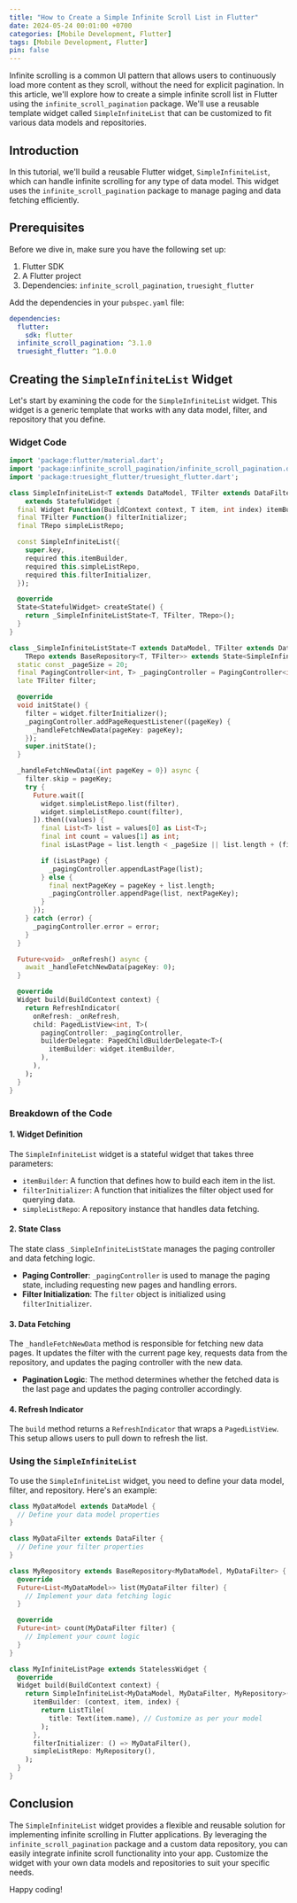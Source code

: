 ```yaml
---
title: "How to Create a Simple Infinite Scroll List in Flutter"
date: 2024-05-24 00:01:00 +0700
categories: [Mobile Development, Flutter]
tags: [Mobile Development, Flutter]
pin: false
---
```


Infinite scrolling is a common UI pattern that allows users to continuously load more content as they scroll, without the need for explicit pagination. In this article, we'll explore how to create a simple infinite scroll list in Flutter using the `infinite_scroll_pagination` package. We'll use a reusable template widget called `SimpleInfiniteList` that can be customized to fit various data models and repositories.

## Introduction

In this tutorial, we'll build a reusable Flutter widget, `SimpleInfiniteList`, which can handle infinite scrolling for any type of data model. This widget uses the `infinite_scroll_pagination` package to manage paging and data fetching efficiently.

## Prerequisites

Before we dive in, make sure you have the following set up:
1. Flutter SDK
2. A Flutter project
3. Dependencies: `infinite_scroll_pagination`, `truesight_flutter`

Add the dependencies in your `pubspec.yaml` file:

```yaml
dependencies:
  flutter:
    sdk: flutter
  infinite_scroll_pagination: ^3.1.0
  truesight_flutter: ^1.0.0
```

## Creating the `SimpleInfiniteList` Widget

Let's start by examining the code for the `SimpleInfiniteList` widget. This widget is a generic template that works with any data model, filter, and repository that you define.

### Widget Code

```dart
import 'package:flutter/material.dart';
import 'package:infinite_scroll_pagination/infinite_scroll_pagination.dart';
import 'package:truesight_flutter/truesight_flutter.dart';

class SimpleInfiniteList<T extends DataModel, TFilter extends DataFilter, TRepo extends BaseRepository<T, TFilter>>
    extends StatefulWidget {
  final Widget Function(BuildContext context, T item, int index) itemBuilder;
  final TFilter Function() filterInitializer;
  final TRepo simpleListRepo;

  const SimpleInfiniteList({
    super.key,
    required this.itemBuilder,
    required this.simpleListRepo,
    required this.filterInitializer,
  });

  @override
  State<StatefulWidget> createState() {
    return _SimpleInfiniteListState<T, TFilter, TRepo>();
  }
}

class _SimpleInfiniteListState<T extends DataModel, TFilter extends DataFilter,
    TRepo extends BaseRepository<T, TFilter>> extends State<SimpleInfiniteList<T, TFilter, TRepo>> {
  static const _pageSize = 20;
  final PagingController<int, T> _pagingController = PagingController<int, T>(firstPageKey: 0);
  late TFilter filter;

  @override
  void initState() {
    filter = widget.filterInitializer();
    _pagingController.addPageRequestListener((pageKey) {
      _handleFetchNewData(pageKey: pageKey);
    });
    super.initState();
  }

  _handleFetchNewData({int pageKey = 0}) async {
    filter.skip = pageKey;
    try {
      Future.wait([
        widget.simpleListRepo.list(filter),
        widget.simpleListRepo.count(filter),
      ]).then((values) {
        final List<T> list = values[0] as List<T>;
        final int count = values[1] as int;
        final isLastPage = list.length < _pageSize || list.length + (filter.skip!) == count;

        if (isLastPage) {
          _pagingController.appendLastPage(list);
        } else {
          final nextPageKey = pageKey + list.length;
          _pagingController.appendPage(list, nextPageKey);
        }
      });
    } catch (error) {
      _pagingController.error = error;
    }
  }

  Future<void> _onRefresh() async {
    await _handleFetchNewData(pageKey: 0);
  }

  @override
  Widget build(BuildContext context) {
    return RefreshIndicator(
      onRefresh: _onRefresh,
      child: PagedListView<int, T>(
        pagingController: _pagingController,
        builderDelegate: PagedChildBuilderDelegate<T>(
          itemBuilder: widget.itemBuilder,
        ),
      ),
    );
  }
}
```

### Breakdown of the Code

#### 1. Widget Definition

The `SimpleInfiniteList` widget is a stateful widget that takes three parameters:

- `itemBuilder`: A function that defines how to build each item in the list.
- `filterInitializer`: A function that initializes the filter object used for querying data.
- `simpleListRepo`: A repository instance that handles data fetching.

#### 2. State Class

The state class `_SimpleInfiniteListState` manages the paging controller and data fetching logic.

- **Paging Controller**: `_pagingController` is used to manage the paging state, including requesting new pages and handling errors.
- **Filter Initialization**: The `filter` object is initialized using `filterInitializer`.

#### 3. Data Fetching

The `_handleFetchNewData` method is responsible for fetching new data pages. It updates the filter with the current page key, requests data from the repository, and updates the paging controller with the new data.

- **Pagination Logic**: The method determines whether the fetched data is the last page and updates the paging controller accordingly.

#### 4. Refresh Indicator

The `build` method returns a `RefreshIndicator` that wraps a `PagedListView`. This setup allows users to pull down to refresh the list.

### Using the `SimpleInfiniteList`

To use the `SimpleInfiniteList` widget, you need to define your data model, filter, and repository. Here's an example:

```dart
class MyDataModel extends DataModel {
  // Define your data model properties
}

class MyDataFilter extends DataFilter {
  // Define your filter properties
}

class MyRepository extends BaseRepository<MyDataModel, MyDataFilter> {
  @override
  Future<List<MyDataModel>> list(MyDataFilter filter) {
    // Implement your data fetching logic
  }

  @override
  Future<int> count(MyDataFilter filter) {
    // Implement your count logic
  }
}

class MyInfiniteListPage extends StatelessWidget {
  @override
  Widget build(BuildContext context) {
    return SimpleInfiniteList<MyDataModel, MyDataFilter, MyRepository>(
      itemBuilder: (context, item, index) {
        return ListTile(
          title: Text(item.name), // Customize as per your model
        );
      },
      filterInitializer: () => MyDataFilter(),
      simpleListRepo: MyRepository(),
    );
  }
}
```

## Conclusion

The `SimpleInfiniteList` widget provides a flexible and reusable solution for implementing infinite scrolling in Flutter applications. By leveraging the `infinite_scroll_pagination` package and a custom data repository, you can easily integrate infinite scroll functionality into your app. Customize the widget with your own data models and repositories to suit your specific needs.

Happy coding!

